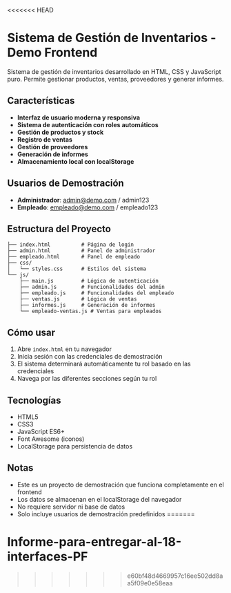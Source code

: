 <<<<<<< HEAD
# Sistema de Gestión de Inventarios - Demo Frontend

Sistema de gestión de inventarios desarrollado en HTML, CSS y JavaScript puro. Permite gestionar productos, ventas, proveedores y generar informes.

## Características

- **Interfaz de usuario moderna y responsiva**
- **Sistema de autenticación con roles automáticos**
- **Gestión de productos y stock**
- **Registro de ventas**
- **Gestión de proveedores**
- **Generación de informes**
- **Almacenamiento local con localStorage**

## Usuarios de Demostración

- **Administrador**: admin@demo.com / admin123
- **Empleado**: empleado@demo.com / empleado123

## Estructura del Proyecto

```
├── index.html          # Página de login
├── admin.html          # Panel de administrador
├── empleado.html       # Panel de empleado
├── css/
│   └── styles.css      # Estilos del sistema
└── js/
    ├── main.js         # Lógica de autenticación
    ├── admin.js        # Funcionalidades del admin
    ├── empleado.js     # Funcionalidades del empleado
    ├── ventas.js       # Lógica de ventas
    ├── informes.js     # Generación de informes
    └── empleado-ventas.js # Ventas para empleados
```

## Cómo usar

1. Abre `index.html` en tu navegador
2. Inicia sesión con las credenciales de demostración
3. El sistema determinará automáticamente tu rol basado en las credenciales
4. Navega por las diferentes secciones según tu rol

## Tecnologías

- HTML5
- CSS3
- JavaScript ES6+
- Font Awesome (iconos)
- LocalStorage para persistencia de datos

## Notas

- Este es un proyecto de demostración que funciona completamente en el frontend
- Los datos se almacenan en el localStorage del navegador
- No requiere servidor ni base de datos
- Solo incluye usuarios de demostración predefinidos
=======
# Informe-para-entregar-al-18-interfaces-PF
>>>>>>> e60bf48d4669957c16ee502dd8aa5f09e0e58eaa
